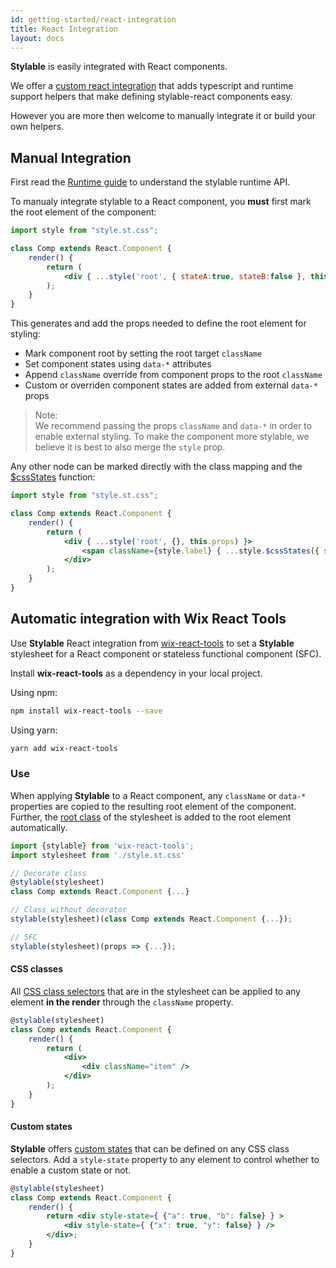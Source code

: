 ```yaml
---
id: getting-started/react-integration
title: React Integration
layout: docs
---
```


**Stylable** is easily integrated with React components. 

We offer a [custom react integration](#automatic-integration-with-wix-react-tools) that adds typescript and runtime support helpers that make defining stylable-react components easy.  

However you are more then welcome to manually integrate it or build your own helpers.

## Manual Integration 

First read the [Runtime guide](../guides/runtime.md) to understand the stylable runtime API.

To manualy integrate stylable to a React component, you **must** first mark the root element of the component:

```jsx
import style from "style.st.css";

class Comp extends React.Component {
    render() {
        return (
            <div { ...style('root', { stateA:true, stateB:false }, this.props) }></div>
        );
    }
}
```

This generates and add the props needed to define the root element for styling:
* Mark component root by setting the root target `className`
* Set component states using `data-*` attributes 
* Append `className` override from component props to the root `className`
* Custom or overriden component states are added from external `data-*` props

> Note:  
> We recommend passing the props `className` and `data-*` in order to enable external styling. To make the component more stylable, we believe it is best to also merge the `style` prop.

Any other node can be marked directly with the class mapping and the [$cssStates](../guides/runtime#custom-state-mapping) function:

```jsx
import style from "style.st.css";

class Comp extends React.Component {
    render() {
        return (
            <div { ...style('root', {}, this.props) }>
                <span className={style.label} { ...style.$cssStates({ stateA:true }) }></span>
            </div>
        );
    }
}
```
 
## Automatic integration with Wix React Tools

Use **Stylable** React integration from [wix-react-tools](https://github.com/wix/wix-react-tools) to set a **Stylable** stylesheet for a React component or stateless functional component (SFC).


Install **wix-react-tools** as a dependency in your local project.

Using npm:
```bash
npm install wix-react-tools --save
```

Using yarn:
```bash
yarn add wix-react-tools
```

### Use

When applying **Stylable** to a React component, any `className` or `data-*` properties are copied to the resulting root element of the component. Further, the [root class](../references/root.md) of the stylesheet is added to the root element automatically.

```jsx 
import {stylable} from 'wix-react-tools';
import stylesheet from './style.st.css'

// Decorate class
@stylable(stylesheet)
class Comp extends React.Component {...}

// Class without decorator
stylable(stylesheet)(class Comp extends React.Component {...});

// SFC
stylable(stylesheet)(props => {...});
```

#### CSS classes

All [CSS class selectors](../references/class-selectors.md) that are in the stylesheet can be applied to any element **in the render** through the `className` property.

```jsx 
@stylable(stylesheet)
class Comp extends React.Component {
    render() {
        return (
            <div>
                <div className="item" />
            </div>
        );
    }
}
```

#### Custom states

**Stylable** offers [custom states](../references/pseudo-classes.md) that can be defined on any CSS class selectors. Add a `style-state` property to any element to control whether to enable a custom state or not.  

```jsx 
@stylable(stylesheet)
class Comp extends React.Component {
    render() {
        return <div style-state={ {"a": true, "b": false} } >
            <div style-state={ {"x": true, "y": false} } />
        </div>;
    }
}
```
